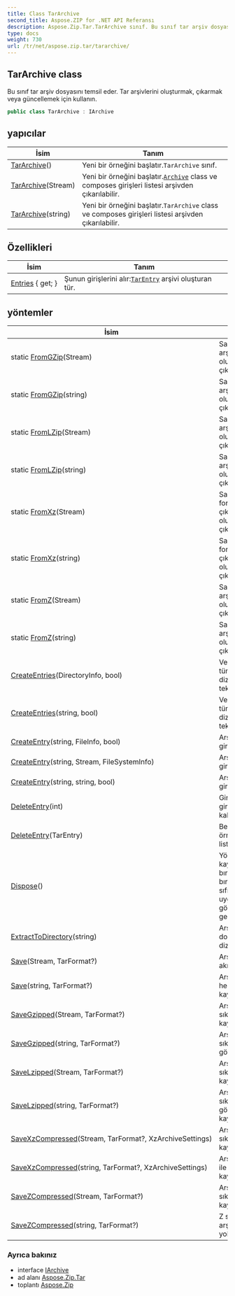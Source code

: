 ```yaml
---
title: Class TarArchive
second_title: Aspose.ZIP for .NET API Referansı
description: Aspose.Zip.Tar.TarArchive sınıf. Bu sınıf tar arşiv dosyasını temsil eder. Tar arşivlerini oluşturmak çıkarmak veya güncellemek için kullanın.
type: docs
weight: 730
url: /tr/net/aspose.zip.tar/tararchive/
---
```

## TarArchive class

Bu sınıf tar arşiv dosyasını temsil eder. Tar arşivlerini oluşturmak, çıkarmak veya güncellemek için kullanın.

```csharp
public class TarArchive : IArchive
```

## yapıcılar

| İsim | Tanım |
| --- | --- |
| [TarArchive](tararchive/#constructor)() | Yeni bir örneğini başlatır.`TarArchive` sınıf. |
| [TarArchive](tararchive/#constructor_1)(Stream) | Yeni bir örneğini başlatır.[`Archive`](../../aspose.zip/archive/) class ve composes girişleri listesi arşivden çıkarılabilir. |
| [TarArchive](tararchive/#constructor_2)(string) | Yeni bir örneğini başlatır.`TarArchive` class ve composes girişleri listesi arşivden çıkarılabilir. |

## Özellikleri

| İsim | Tanım |
| --- | --- |
| [Entries](../../aspose.zip.tar/tararchive/entries/) { get; } | Şunun girişlerini alır:[`TarEntry`](../tarentry/) arşivi oluşturan tür. |

## yöntemler

| İsim | Tanım |
| --- | --- |
| static [FromGZip](../../aspose.zip.tar/tararchive/fromgzip/#fromgzip)(Stream) | Sağlanan gzip arşivini çıkarır ve oluşturur`TarArchive` çıkarılan verilerden. |
| static [FromGZip](../../aspose.zip.tar/tararchive/fromgzip/#fromgzip_1)(string) | Sağlanan gzip arşivini çıkarır ve oluşturur`TarArchive` çıkarılan verilerden. |
| static [FromLZip](../../aspose.zip.tar/tararchive/fromlzip/#fromlzip)(Stream) | Sağlanan lzip arşivini çıkarır ve oluşturur`TarArchive` çıkarılan verilerden. |
| static [FromLZip](../../aspose.zip.tar/tararchive/fromlzip/#fromlzip_1)(string) | Sağlanan lzip arşivini çıkarır ve oluşturur`TarArchive` çıkarılan verilerden. |
| static [FromXz](../../aspose.zip.tar/tararchive/fromxz/#fromxz)(Stream) | Sağlanan xz formatındaki arşivi çıkarır ve oluşturur`TarArchive` çıkarılan verilerden. |
| static [FromXz](../../aspose.zip.tar/tararchive/fromxz/#fromxz_1)(string) | Sağlanan xz formatındaki arşivi çıkarır ve oluşturur`TarArchive` çıkarılan verilerden. |
| static [FromZ](../../aspose.zip.tar/tararchive/fromz/#fromz)(Stream) | Sağlanan Z biçimli arşivi çıkarır ve oluşturur`TarArchive` çıkarılan verilerden. |
| static [FromZ](../../aspose.zip.tar/tararchive/fromz/#fromz_1)(string) | Sağlanan Z biçimli arşivi çıkarır ve oluşturur`TarArchive` çıkarılan verilerden. |
| [CreateEntries](../../aspose.zip.tar/tararchive/createentries/#createentries)(DirectoryInfo, bool) | Verilen dizindeki tüm dosyaları ve dizinleri tekrar tekrar arşive ekler. |
| [CreateEntries](../../aspose.zip.tar/tararchive/createentries/#createentries_1)(string, bool) | Verilen dizindeki tüm dosyaları ve dizinleri tekrar tekrar arşive ekler. |
| [CreateEntry](../../aspose.zip.tar/tararchive/createentry/#createentry)(string, FileInfo, bool) | Arşiv içinde tek giriş oluşturun. |
| [CreateEntry](../../aspose.zip.tar/tararchive/createentry/#createentry_1)(string, Stream, FileSystemInfo) | Arşiv içinde tek giriş oluşturun. |
| [CreateEntry](../../aspose.zip.tar/tararchive/createentry/#createentry_2)(string, string, bool) | Arşiv içinde tek giriş oluşturun. |
| [DeleteEntry](../../aspose.zip.tar/tararchive/deleteentry/#deleteentry_1)(int) | Girişi index. ile girişler listesinden kaldırır. |
| [DeleteEntry](../../aspose.zip.tar/tararchive/deleteentry/#deleteentry)(TarEntry) | Belirli bir girişin ilk örneğini girişler listesinden kaldırır. |
| [Dispose](../../aspose.zip.tar/tararchive/dispose/)() | Yönetilmeyen kaynakları serbest bırakma, serbest bırakma veya sıfırlama ile ilişkili uygulama tanımlı görevleri gerçekleştirir. |
| [ExtractToDirectory](../../aspose.zip.tar/tararchive/extracttodirectory/)(string) | Arşivdeki tüm dosyaları sağlanan dizine çıkarır. |
| [Save](../../aspose.zip.tar/tararchive/save/#save)(Stream, TarFormat?) | Arşivi sağlanan akışa kaydeder. |
| [Save](../../aspose.zip.tar/tararchive/save/#save_1)(string, TarFormat?) | Arşivi sağlanan hedef dosyaya kaydeder. |
| [SaveGzipped](../../aspose.zip.tar/tararchive/savegzipped/#savegzipped)(Stream, TarFormat?) | Arşivi gzip sıkıştırmasıyla akışa kaydeder. |
| [SaveGzipped](../../aspose.zip.tar/tararchive/savegzipped/#savegzipped_1)(string, TarFormat?) | Arşivi dosyaya gzip sıkıştırması ile yola göre kaydeder. |
| [SaveLzipped](../../aspose.zip.tar/tararchive/savelzipped/#savelzipped)(Stream, TarFormat?) | Arşivi lzip sıkıştırmasıyla akışa kaydeder. |
| [SaveLzipped](../../aspose.zip.tar/tararchive/savelzipped/#savelzipped_1)(string, TarFormat?) | Arşivi, lzip sıkıştırması ile yola göre dosyaya kaydeder. |
| [SaveXzCompressed](../../aspose.zip.tar/tararchive/savexzcompressed/#savexzcompressed)(Stream, TarFormat?, XzArchiveSettings) | Arşivi xz sıkıştırmasıyla akışa kaydeder. |
| [SaveXzCompressed](../../aspose.zip.tar/tararchive/savexzcompressed/#savexzcompressed_1)(string, TarFormat?, XzArchiveSettings) | Arşivi xz sıkıştırma ile yola göre yola kaydeder. |
| [SaveZCompressed](../../aspose.zip.tar/tararchive/savezcompressed/#savezcompressed)(Stream, TarFormat?) | Arşivi Z sıkıştırmasıyla akışa kaydeder. |
| [SaveZCompressed](../../aspose.zip.tar/tararchive/savezcompressed/#savezcompressed_1)(string, TarFormat?) | Z sıkıştırması ile arşivi yola göre yola kaydeder. |

### Ayrıca bakınız

* interface [IArchive](../../aspose.zip/iarchive/)
* ad alanı [Aspose.Zip.Tar](../../aspose.zip.tar/)
* toplantı [Aspose.Zip](../../)


